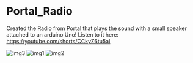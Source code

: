 # Portal_Radio

Created the Radio from Portal that plays the sound with a small speaker attached to an arduino Uno!
Listen to it here: https://youtube.com/shorts/CCkyZ6tu5aI

![img3](https://cdn.discordapp.com/attachments/1060777468925071511/1061931880347349122/IMG_1230.jpg)
![img1](https://cdn.discordapp.com/attachments/1060777468925071511/1061928958955888671/IMG_1232.jpg)
![img2](https://cdn.discordapp.com/attachments/1060777468925071511/1061928959647944704/IMG_1231.jpg)



